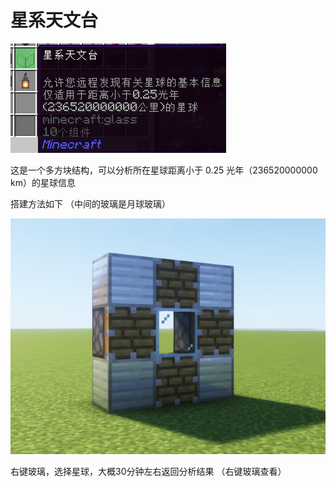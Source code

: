 # 星系天文台

![星系天文台](image/8-1.png)

这是一个多方块结构，可以分析所在星球距离小于 0.25 光年（236520000000 km）的星球信息

搭建方法如下 （中间的玻璃是月球玻璃）

![星系天文台](image/8-2.png)

右键玻璃，选择星球，大概30分钟左右返回分析结果 （右键玻璃查看）

